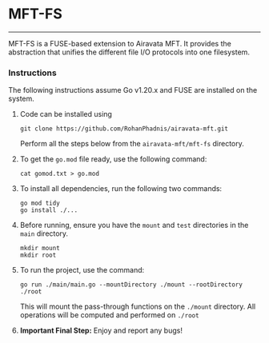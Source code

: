 <h1>MFT-FS</h1>

<hr>

MFT-FS is a FUSE-based extension to Airavata MFT. It provides the abstraction that unifies the different file I/O protocols into one filesystem.

<h3>Instructions</h3>

The following instructions assume Go v1.20.x and FUSE are installed on the system.

<ol>
<li><div>

Code can be installed using

``` shell
git clone https://github.com/RohanPhadnis/airavata-mft.git
```

Perform all the steps below from the <code>airavata-mft/mft-fs</code> directory.
</div></li>

<li>
<div>
To get the <code>go.mod</code> file ready, use the following command:

``` shell
cat gomod.txt > go.mod
```
</div>
</li>

<li>
<div>
To install all dependencies, run the following two commands:

``` shell
go mod tidy
go install ./...
```
</div>
</li>

<li>
<div>
Before running, ensure you have the <code>mount</code> and <code>test</code> directories in the <code>main</code> directory.

``` shell
mkdir mount
mkdir root
```
</div>
</li>

<li>
<div>
To run the project, use the command:

``` shell
go run ./main/main.go --mountDirectory ./mount --rootDirectory ./root
```

This will mount the pass-through functions on the <code>./mount</code> directory. All operations will be computed and performed on <code>./root</code>

</div>
</li>

<li><div>
<strong>Important Final Step:</strong> Enjoy and report any bugs!
</div></li>
</ol>